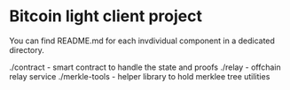 # Bitcoin light client project

You can find README.md for each invdividual component in a dedicated directory.

./contract - smart contract to handle the state and proofs
./relay - offchain relay service
./merkle-tools - helper library to hold merklee tree utilities
